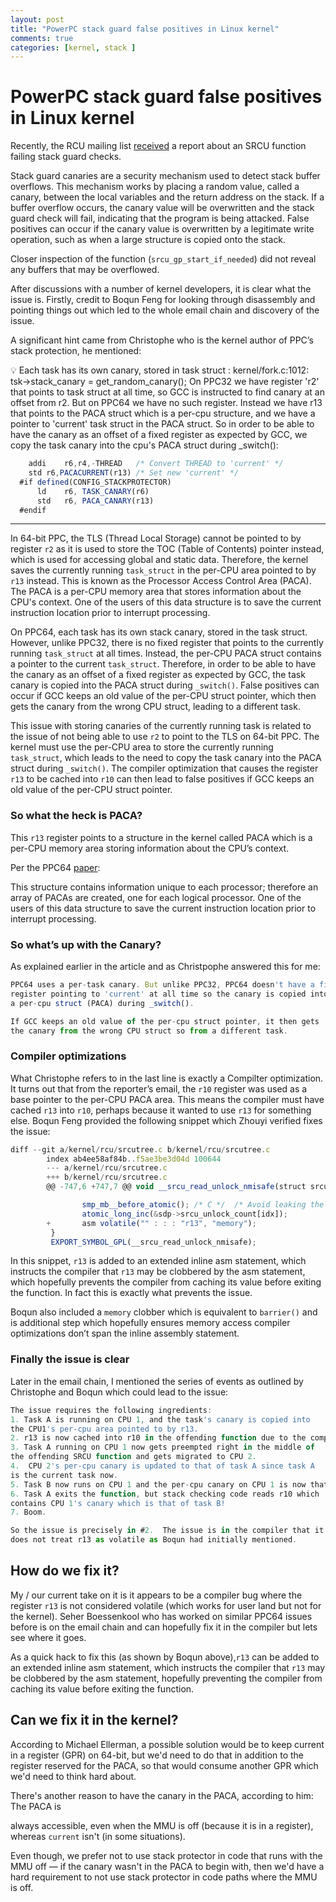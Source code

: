 ```yaml
---
layout: post
title: "PowerPC stack guard false positives in Linux kernel"
comments: true
categories: [kernel, stack ]
---
```

# PowerPC stack guard false positives in Linux kernel

Recently, the RCU mailing list [received](https://lore.kernel.org/rcu/CAABZP2xVCQhizytn4H9Co7OU3UCSb_qNJaOszOawUFpeo=qpWQ@mail.gmail.com/T/#t) a report about an SRCU function failing stack guard checks.

Stack guard canaries are a security mechanism used to detect stack buffer overflows. This mechanism works by placing a random value, called a canary, between the local variables and the return address on the stack. If a buffer overflow occurs, the canary value will be overwritten and the stack guard check will fail, indicating that the program is being attacked. False positives can occur if the canary value is overwritten by a legitimate write operation, such as when a large structure is copied onto the stack.

Closer inspection of the function (`srcu_gp_start_if_needed`) did not reveal any buffers that may be overflowed.

After discussions with a number of kernel developers, it is clear what the issue is. Firstly, credit to Boqun Feng for looking through disassembly and pointing things out which led to the whole email chain and discovery of the issue.

A significant hint came from Christophe who is the kernel author of PPC’s stack protection, he mentioned:

<aside>
💡 Each task has its own canary, stored in task struct :
kernel/fork.c:1012:     tsk->stack_canary = get_random_canary();
On PPC32 we have register 'r2' that points to task struct at all time, 
so GCC is instructed to find canary at an offset from r2.
But on PPC64 we have no such register. Instead we have r13 that points 
to the PACA struct which is a per-cpu structure, and we have a pointer 
to 'current' task struct in the PACA struct. So in order to be able to 
have the canary as an offset of a fixed register as expected by GCC, we 
copy the task canary into the cpu's PACA struct during _switch():
</aside>

```jsx
	addi	r6,r4,-THREAD	/* Convert THREAD to 'current' */
	std	r6,PACACURRENT(r13)	/* Set new 'current' */
  #if defined(CONFIG_STACKPROTECTOR)
	  ld	r6, TASK_CANARY(r6)
	  std	r6, PACA_CANARY(r13)
  #endif
```

---

In 64-bit PPC, the TLS (Thread Local Storage) cannot be pointed to by register `r2` as it is used to store the TOC (Table of Contents) pointer instead, which is used for accessing global and static data. Therefore, the kernel saves the currently running `task_struct` in the per-CPU area pointed to by `r13` instead. This is known as the Processor Access Control Area (PACA). The PACA is a per-CPU memory area that stores information about the CPU's context. One of the users of this data structure is to save the current instruction location prior to interrupt processing.

On PPC64, each task has its own stack canary, stored in the task struct. However, unlike PPC32, there is no fixed register that points to the currently running `task_struct` at all times. Instead, the per-CPU PACA struct contains a pointer to the current `task_struct`. Therefore, in order to be able to have the canary as an offset of a fixed register as expected by GCC, the task canary is copied into the PACA struct during `_switch()`. False positives can occur if GCC keeps an old value of the per-CPU struct pointer, which then gets the canary from the wrong CPU struct, leading to a different task.

This issue with storing canaries of the currently running task is related to the issue of not being able to use `r2` to point to the TLS on 64-bit PPC. The kernel must use the per-CPU area to store the currently running `task_struct`, which leads to the need to copy the task canary into the PACA struct during `_switch()`. The compiler optimization that causes the register `r13` to be cached into `r10` can then lead to false positives if GCC keeps an old value of the per-CPU struct pointer. 

### So what the heck is PACA?

This `r13` register points to a structure in the kernel called PACA which is a per-CPU memory area storing information about the CPU’s context.

Per the PPC64 [paper](https://www.kernel.org/doc/ols/2001/ppc64.pdf):

This structure contains information unique to each processor; therefore an array of PACAs are created, one for each logical processor. One of the users of this data structure to save the current instruction location prior to interrupt processing.

### So what’s up with the Canary?

As explained earlier in the article and as Christpophe answered this for me:

```jsx
PPC64 uses a per-task canary. But unlike PPC32, PPC64 doesn't have a fixed 
register pointing to 'current' at all time so the canary is copied into 
a per-cpu struct (PACA) during _switch().

If GCC keeps an old value of the per-cpu struct pointer, it then gets 
the canary from the wrong CPU struct so from a different task.
```

### Compiler optimizations

What Christophe refers to in the last line is exactly a Compilter optimization. It turns out that from the reporter’s email, the `r10` register was used as a base pointer to the per-CPU PACA area. This means the compiler must have cached `r13` into `r10`, perhaps because it wanted to use `r13` for something else. Boqun Feng provided the following snippet which Zhouyi verified fixes the issue:

```jsx
diff --git a/kernel/rcu/srcutree.c b/kernel/rcu/srcutree.c
        index ab4ee58af84b..f5ae3be3d04d 100644
        --- a/kernel/rcu/srcutree.c
        +++ b/kernel/rcu/srcutree.c
        @@ -747,6 +747,7 @@ void __srcu_read_unlock_nmisafe(struct srcu_struct *ssp, int idx)

                smp_mb__before_atomic(); /* C */  /* Avoid leaking the critical section. */
                atomic_long_inc(&sdp->srcu_unlock_count[idx]);
        +       asm volatile("" : : : "r13", "memory");
         }
         EXPORT_SYMBOL_GPL(__srcu_read_unlock_nmisafe);
```

In this snippet, `r13` is added to an extended inline asm statement, which instructs the compiler that `r13` may be clobbered by the asm statement, which hopefully prevents the compiler from caching its value before exiting the function. In fact this is exactly what prevents the issue.

Boqun also included a `memory` clobber which is equivalent to `barrier()` and is additional step which hopefully ensures memory access compiler optimizations don’t span the inline assembly statement.

### Finally the issue is clear

Later in the email chain, I mentioned the series of events as outlined by Christophe and Boqun which could lead to the issue:

```jsx
The issue requires the following ingredients:
1. Task A is running on CPU 1, and the task's canary is copied into
the CPU1's per-cpu area pointed to by r13.
2. r13 is now cached into r10 in the offending function due to the compiler.
3. Task A running on CPU 1 now gets preempted right in the middle of
the offending SRCU function and gets migrated to CPU 2.
4.  CPU 2's per-cpu canary is updated to that of task A since task A
is the current task now.
5. Task B now runs on CPU 1 and the per-cpu canary on CPU 1 is now that of B.
6. Task A exits the function, but stack checking code reads r10 which
contains CPU 1's canary which is that of task B!
7. Boom.

So the issue is precisely in #2.  The issue is in the compiler that it
does not treat r13 as volatile as Boqun had initially mentioned.
```
## How do we fix it?

My / our current take on it is it appears to be a compiler bug where the register `r13` is not considered volatile (which works for user land but not for the kernel). Seher Boessenkool who has worked on similar PPC64 issues before is on the email chain and can hopefully fix it in the compiler but lets see where it goes.

As a quick hack to fix this (as shown by Boqun above),`r13` can be added to an extended inline asm statement, which instructs the compiler that `r13` may be clobbered by the asm statement, hopefully preventing the compiler from caching its value before exiting the function.

## Can we fix it in the kernel?

According to Michael Ellerman, a possible solution would be to keep current in a register (GPR) on 64-bit, but we'd need to do that in addition to the register reserved for the PACA, so that would consume another GPR which we'd need to think hard about.

There's another reason to have the canary in the PACA, according to him: The PACA is

always accessible, even when the MMU is off (because it is in a register), whereas `current` isn't (in some situations).

Even though, we prefer not to use stack protector in code that runs with the MMU off — if the canary wasn't in the PACA to begin with, then we'd have a hard requirement to not use stack protector in code paths where the MMU is off.
